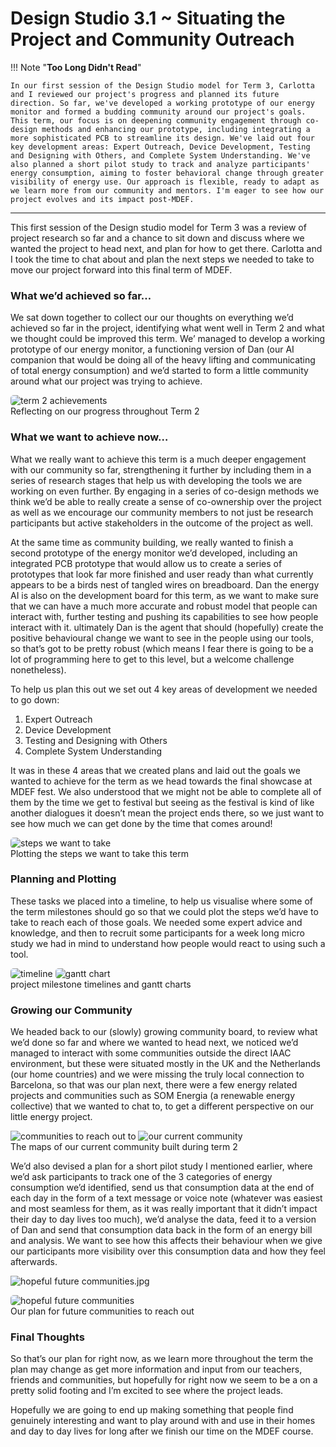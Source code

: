 # Design Studio 3.1 ~ Situating the Project and Community Outreach

!!! Note "**Too Long Didn't Read**"
 
    In our first session of the Design Studio model for Term 3, Carlotta and I reviewed our project's progress and planned its future direction. So far, we've developed a working prototype of our energy monitor and formed a budding community around our project's goals. This term, our focus is on deepening community engagement through co-design methods and enhancing our prototype, including integrating a more sophisticated PCB to streamline its design. We've laid out four key development areas: Expert Outreach, Device Development, Testing and Designing with Others, and Complete System Understanding. We've also planned a short pilot study to track and analyze participants' energy consumption, aiming to foster behavioral change through greater visibility of energy use. Our approach is flexible, ready to adapt as we learn more from our community and mentors. I'm eager to see how our project evolves and its impact post-MDEF.
---

This first session of the Design studio model for Term 3 was a review of project research so far and a chance to sit down and discuss where we wanted the project to head next, and plan for how to get there. Carlotta and I took the time to chat about and plan the next steps we needed to take to move our project forward into this final term of MDEF.

### What we’d achieved so far…

We sat down together to collect our our thoughts on everything we’d achieved so far in the project, identifying what went well in Term 2 and what we thought could be improved this term. We’ managed to develop a working prototype of our energy monitor, a functioning version of Dan (our AI companion that would be doing all of the heavy lifting and communicating of total energy consumption) and we’d started to form a little community around what our project was trying to achieve. 


<img src="../images/24. Design Studio 03 Term 3/03.01/term2 achievements-reflection board.png" alt="term 2 achievements" style="border-radius: 5px;">
<figcaption> Reflecting on our progress throughout Term 2</figcaption>

### What we want to achieve now…

What we really want to achieve this term is a much deeper engagement with our community so far, strengthening it further by including them in a series of research stages that help us with developing the tools we are working on even further. By engaging in a series of co-design methods we think we’d be able to really create a sense of co-ownership over the project as well as we encourage our community members to not just be research participants but active stakeholders in the outcome of the project as well. 

At the same time as community building, we really wanted to finish a second prototype of the energy monitor we’d developed, including an integrated PCB prototype that would allow us to create a series of prototypes that look far more finished and user ready than what currently appears to be a birds nest of tangled wires on breadboard. Dan the energy AI is also on the development board for this term, as we want to make sure that we can have a much more accurate and robust model that people can interact with, further testing and pushing its capabilities to see how people interact with it. ultimately Dan is the agent that should (hopefully) create the positive behavioural change we want to see in the people using our tools, so that’s got to be pretty robust (which means I fear there is going to be a lot of programming here to get to this level, but a welcome challenge nonetheless).

To help us plan this out we set out 4 key areas of development we needed to go down:

1. Expert Outreach
2. Device Development
3. Testing and Designing with Others
4. Complete System Understanding

It was in these 4 areas that we created plans and laid out the goals we wanted to achieve for the term as we head towards the final showcase at MDEF fest. We also understood that we might not be able to complete all of them by the time we get to festival but seeing as the festival is kind of like another dialogues it doesn’t mean the project ends there, so we just want to see how much we can get done by the time that comes around!

<img src="../images/24. Design Studio 03 Term 3/03.01/energy-relationships-steps-we-want-to-take-1.jpg" alt="steps we want to take" style="border-radius: 5px;">
<figcaption> Plotting the steps we want to take this term</figcaption>

### Planning and Plotting

These tasks we placed into a timeline, to help us visualise where some of the term milestones should go so that we could plot the steps we’d have to take to reach each of those goals. We needed some expert advice and knowledge, and then to recruit some participants for a week long micro study we had in mind to understand how people would react to using such a tool. 

<img src="../images/24. Design Studio 03 Term 3/03.01/timeline plan.png" alt="timeline" style="border-radius: 5px;">

<img src="../images/24. Design Studio 03 Term 3/03.01/term 3 gantt chart.jpeg" alt="gantt chart" style="border-radius: 5px;">
<figcaption> project milestone timelines and gantt charts</figcaption>

### Growing our Community

We headed back to our (slowly) growing community board, to review what we’d done so far and where we wanted to head next, we noticed we’d managed to interact with some communities outside the direct IAAC environment, but these were situated mostly in the UK and the Netherlands (our home countries) and we were missing the truly local connection to Barcelona, so that was our plan next, there were a few energy related projects and communities such as SOM Energia (a renewable energy collective) that we wanted to chat to, to get a different perspective on our little energy project. 


<div class="image-grid">
  <img src="../images/24. Design Studio 03 Term 3/03.01/energy-relationships-communities-to-reach-out-to.jpeg" class="grid-item" alt="communities to reach out to">
  <img src="../images/24. Design Studio 03 Term 3/03.01/our current community.jpeg" class="grid-item" alt="our current community">
  <!-- Add more images as needed -->
</div>
<figcaption>The maps of our current community built during term 2</figcaption>

We’d also devised a plan for a short pilot study I mentioned earlier, where we’d ask participants to track one of the 3 categories of energy consumption we’d identified, send us that consumption data at the end of each day in the form of a text message or voice note (whatever was easiest and most seamless for them, as it was really important that it didn’t impact their day to day lives too much), we’d analyse the data, feed it to a version of Dan and send that consumption data back in the form of an energy bill and analysis. We want to see how this affects their behaviour when we give our participants more visibility over this consumption data and how they feel afterwards.

![hopeful future communities.jpg](https://prod-files-secure.s3.us-west-2.amazonaws.com/2b0302d7-2414-41ff-a742-549f9e409dc1/a7962485-bdc9-4602-9890-12a24ac91fb8/hopeful_future_communities.jpg)

<img src="../images/24. Design Studio 03 Term 3/03.01/hopeful future communities.jpg" alt="hopeful future communities" style="border-radius: 5px;">
<figcaption> Our plan for future communities to reach out</figcaption>

### Final Thoughts

So that’s our plan for right now, as we learn more throughout the term the plan may change as get more information and input from our teachers, friends and communities, but hopefully for right now we seem to be a on a pretty solid footing and I’m excited to see where the project leads. 

Hopefully we are going to end up making something that people find genuinely interesting and want to play around with and use in their homes and day to day lives for long after we finish our time on the MDEF course.